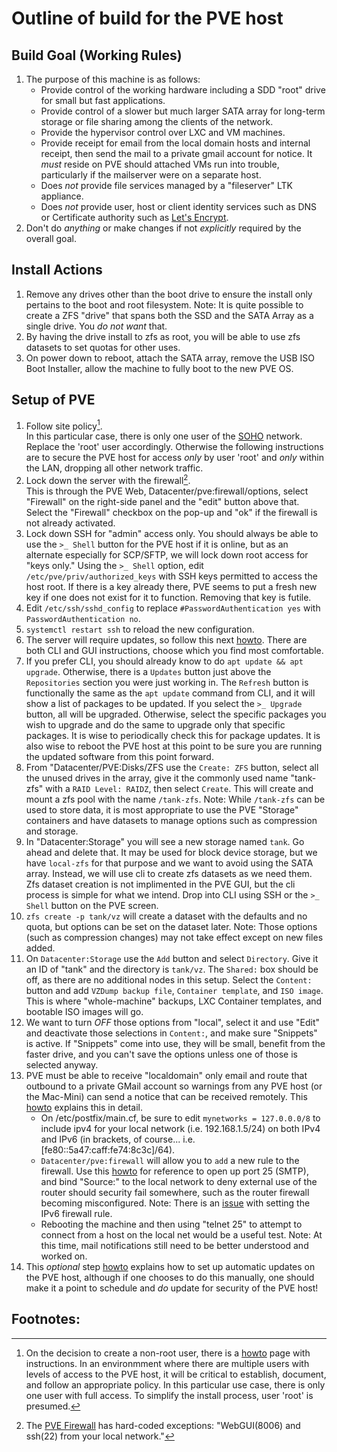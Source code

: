 Outline of build for the PVE host
======

## Build Goal (Working Rules)
   1. The purpose of this machine is as follows:
      * Provide control of the working hardware including a SDD "root" drive for small but fast applications.
      * Provide control of a slower but much larger SATA array for long-term storage or file sharing among the clients
        of the network.
      * Provide the hypervisor control over LXC and VM machines.
      * Provide receipt for email from the local domain hosts and internal receipt, then send the mail to a private
        gmail account for notice. It *must* reside on PVE should attached VMs run into trouble, particularly if the
        mailserver were on a separate host.        
      * Does *not* provide file services managed by a "fileserver" LTK appliance.
      * Does *not* provide user, host or client identity services such as DNS or Certificate authority such as [Let's
        Encrypt](https://letsencrypt.org).
   2. Don't do *anything* or make changes if not *explicitly* required by the overall goal.

## Install Actions
   1. Remove any drives other than the boot drive to ensure the install only pertains to the boot and root filesystem.
      Note: It is quite possible to create a ZFS "drive" that spans both the SSD and the SATA Array as a single drive.
      You *do not want* that.
   2. By having the drive install to zfs as root, you will be able to use zfs datasets to set quotas for other uses.
   3. On power down to reboot, attach the SATA array, remove the USB ISO Boot Installer, allow the machine to fully
      boot to the new PVE OS.
## Setup of PVE
   1. Follow site policy[^1].  
      In this particular case, there is only one user of the [SOHO](https://dictionary.cambridge.org/dictionary/english/soho)
      network. Replace the 'root' user accordingly. Otherwise the following instructions are to secure the PVE host
      for access *only* by user 'root' and *only* within the LAN, dropping all other network traffic.
   2. Lock down the server with the firewall[^2].  
   This is through the PVE Web, Datacenter/pve:firewall/options, select "Firewall" on the right-side panel and
   the "edit" button above that. Select the "Firewall" checkbox on the pop-up and "ok" if the firewall is not already
   activated.
   3. Lock down SSH for "admin" access only.
      You should always be able to use the `>_ Shell` button for the PVE host if it is online, but as an alternate especially
      for SCP/SFTP, we will lock down root access for "keys only." Using the `>_ Shell` option, edit
      `/etc/pve/priv/authorized_keys` with SSH keys permitted to access the host root. If there is a key already there, PVE
      seems to put a fresh new key if one does not exist for it to function. Removing that key is futile.
   4. Edit `/etc/ssh/sshd_config` to replace `#PasswordAuthentication yes` with `PasswordAuthentication no`.
   5. `systemctl restart ssh` to reload the new configuration.
   6. The server will require updates, so follow this next [howto](https://www.virtualizationhowto.com/2022/08/proxmox-update-no-subscription-repository-configuration/). There are both CLI and GUI instructions, choose which you find most comfortable.
   7. If you prefer CLI, you should already know to do `apt update && apt upgrade`. Otherwise, there is a `Updates` button
      just above the `Repositories` section you were just working in. The `Refresh` button is functionally the same as the
      `apt update` command from CLI, and it will show a list of packages to be updated. If you select the `>_ Upgrade`
      button, all will be upgraded. Otherwise, select the specific packages you wish to upgrade and do the same to upgrade
      only that specific packages. It is wise to periodically check this for package updates. It is also wise to reboot
      the PVE host at this point to be sure you are running the updated software from this point forward.
   8. From "Datacenter/PVE:Disks/ZFS use the `Create: ZFS` button, select all the unused drives in the array, give it the
      commonly used name "tank-zfs" with a `RAID Level: RAIDZ`, then select `Create`. This will create and mount a zfs pool
      with the name `/tank-zfs`. Note: While `/tank-zfs` can be used to store data, it is most appropriate to use the PVE
      "Storage" containers and have datasets to manage options such as compression and storage.
   10. In "Datacenter:Storage" you will see a new storage named `tank`. Go ahead and delete that. It may be used for block
      device storage, but we have `local-zfs` for that purpose and we want to avoid using the SATA array. Instead, we will
      use cli to create zfs datasets as we need them. Zfs dataset creation is not implimented in the PVE GUI, but the cli
      process is simple for what we intend. Drop into CLI using SSH or the `>_ Shell` button on the PVE screen.
   11. `zfs create -p tank/vz` will create a dataset with the defaults and no quota, but options can be set on the dataset
       later. Note: Those options (such as compression changes) may not take effect except on new files added.
   12. On `Datacenter:Storage` use the `Add` button and select `Directory`. Give it an ID of "tank" and the directory is
       `tank/vz`. The `Shared:` box should be off, as there are no additional nodes in this setup. Select the `Content:`
       button and add `VZDump backup file`, `Container template`, and `ISO image`. This is where "whole-machine" backups,
       LXC Container templates, and bootable ISO images will go.
   13. We want to turn *OFF* those options from "local", select it and use "Edit" and deactivate those selections in
       `Content:`, and make sure "Snippets" is active. If "Snippets" come into use, they will be small, benefit from the
       faster drive, and you can't save the options unless one of those is selected anyway.
   14. PVE must be able to receive "localdomain" only email and route that outbound to a private GMail account so warnings
       from any PVE host (or the Mac-Mini) can send a notice that can be received remotely. This
       [howto](https://www.naturalborncoder.com/linux/2023/05/19/setting-up-email-notifications-in-proxmox-using-gmail/)
       explains this in detail.
       * On /etc/postfix/main.cf, be sure to edit `mynetworks = 127.0.0.0/8` to include ipv4 for your local network (i.e.
         192.168.1.5/24) on both IPv4 and IPv6 (in brackets, of course... i.e. [fe80:\:5a47\:caff\:fe74:8c3c]/64).
       * `Datacenter/pve:firewall` will allow you to `add` a new rule to the firewall. Use this
         [howto](https://www.wundertech.net/how-to-configure-the-firewall-on-proxmox/) for reference to open up port 25
         (SMTP), and bind "Source:" to the local network to deny external use of the router should security fail
         somewhere, such as the router firewall becoming misconfigured. Note: There is an
         [issue](https://github.com/Romaq/bigrig-scripts/issues/5) with setting the IPv6 firewall rule.
       * Rebooting the machine and then using "telnet <pve> 25" to attempt to connect from a host on the local net would
         be a useful test. Note: At this time, mail notifications still need to be better understood and worked on.
   16. This *optional* step [howto](https://www.naturalborncoder.com/linux/2023/07/14/automatic-updates-on-debian/) explains
       how to set up automatic updates on the PVE host, although if one chooses to do this manually, one should make it
       a point to schedule and *do* update for security of the PVE host!
       
## Footnotes:
   [^1]: On the decision to create a non-root user, there is a [howto](https://forum.proxmox.com/threads/add-pam-user-to-pve-admin-group.87036/)
   page with instructions. In an environmment where there are multiple users with levels of access to the PVE host,
   it will be critical to establish, document, and follow an appropriate policy. In this particular use case, there is
   only one user with full access. To simplify the install process, user 'root' is presumed.
   [^2]: The [PVE Firewall](https://pve.proxmox.com/wiki/Firewall#_configuration_files) has
   hard-coded exceptions: "WebGUI(8006) and ssh(22) from your local network."
